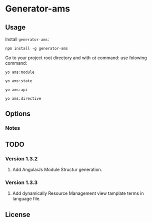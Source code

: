 # Generator-ams


## Usage ##

Install `generator-ams`:

```
npm install -g generator-ams
```

Go to your project root directory and with `cd` command:
use folowing command:
```
yo ams:module
```
```
yo ams:state
```
```
yo ams:api
```
```
yo ams:directive
```

## Options ##

### Notes ###

## TODO ##

### Version 1.3.2 ###
1. Add AngularJs Module Structur generation.

### Version 1.3.3 ###
1. Add dynamically Resource Management view tamplate terms in language file.

## License

